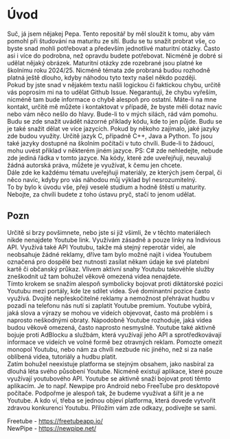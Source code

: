 Úvod
====

Suč, já jsem nějakej Pepa. Tento repositář by měl sloužit k tomu, aby vám pomohl při študování na maturitu ze sítí. Budu se tu snažit probrat vše, co byste snad mohli potřebovat a především jednotlivé maturitní otázky. Často asi i více do podrobna, než opravdu budete potřebovat. Nicméně je dobré si udělat nějaký obrázek. Maturitní otázky zde rozebrané jsou platné ke školnímu roku 2024/25. Nicméně témata zde probraná budou rozhodně platná ještě dlouho, kdyby náhodou tyto texty našel někdo později.                   
Pokud by jste snad v nějakém textu našli logickou či faktickou chybu, určitě vás poprosím mi na to udělat Github Issue. Negarantuji, že chybu vyřeším, nicméně tam bude informace o chybě alespoň pro ostatní. Máte-li na mne kontakt, určitě mě můžete i kontaktovat v případě, že byste měli dotaz navíc nebo vám něco nešlo do hlavy. Bude-li to v mých silách, rád vám pomohu.              
Budu se zde snažit uvádět názorné příklady kódu, kde to jen půjde. Budu se je také snažit dělat ve více jazycích. Pokud by někoho zajímalo, jaké jazyky zde budou využity. Určitě jazyk C, případně C++, Java a Python. To jsou také jazyky dostupné na školním počítači v tuto chvíli. Bude-li to žádoucí, mohu uvést přiklad v některém jiném jazyce. PS: C# zde nehledejte, nebude zde jediná řádka v tomto jazyce. Na kódy, které zde uveřejňuji, neuvaluji žádná autorská práva, můžete je využívat, k čemu jen chcete.                
Dále zde ke každému tématu uveřejňuji materiály, ze kterých jsem čerpal, či něco navíc, kdyby pro vás náhodou můj výklad byl nesrozumitelný.                
To by bylo k úvodu vše, přeji veselé studium a hodně štěstí u maturity. Nebojte, za chvíli budete z toho ústavu pryč, stačí to jenom udělat.

Pozn
---

Určitě si brzy povšimnete, nebo jste si již všimli, že v těchto materiálech nikde nenajdete Youtube link. Využívám zásadně a pouze linky na Indivious API. Využívá také API Youtubu, takže má stejný reperotár videí, ale neobsahuje žádné reklamy, dříve tam bylo možné najít i videa Youtubem označená pro dospělé bez nutnosti zasílat někam údaje ke své platební kartě či občanský průkaz. Vlivem aktivní snahy Youtubu takovéhle služby zneškodnit už tam bohužel věkově omezená videa nenajdete.                 
Tímto krokem se snažím alespoň symbolicky bojovat proti diktátorské pozici Youtubu mezi portály, kde lze sdílet videa. Své dominantní pozice často využívá. Dvojité nepřeskočitelné reklamy a nemožnost přehrávat hudbu v pozadí na telefonu nás nutí si zaplatit Youtube premium. Youtube vybírá, jaká slova a výrazy se mohou ve videích objevovat, často má problém i s naprosto neškodnými obraty. Nápodobně Youtube rozhoduje, jaká videa budou věkově omezená, často naprosto nesmyslně. Youtube také aktivně bojuje proti AdBlocku a službám, která využívají jeho API a sprotředkovávají informace ve videích ve volné formě bez otravných reklam. Pomozte omezit monopol Youtubu, nebo nám za chvíli nezbude nic jiného, než si za naše oblíbená videa, tutoriály a hudbu platit.              
Zatím bohužel neexistuje platforma se stejným obsahem, jako nasbíral za dlouhá léta svého působení Youtube. Nicméně existují aplikace, které pouze využívají youtubového API. Youtube se aktivně snaží bojovat proti těmto aplikacím. Je to např. Newpipe pro Android nebo FreeTube pro desktopové počítače. Podpořme je alespoň tak, že budeme využívat a šířit je a ne Youtube. A kdo ví, třeba se jednou objeví platforma, která dovede vytvořit zdravou konkurenci Youtubu. Přiložím vám zde odkazy, podívejte se sami.           

Freetube - https://freetubeapp.io/          
NewPipe - https://newpipe.net/